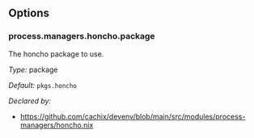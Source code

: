 [comment]: # (Do not edit this file as it is autogenerated. Go to docs/individual-docs if you want to make edits.)


[comment]: # (Please add your documentation on top of this line)

## Options

### process\.managers\.honcho\.package

The honcho package to use\.



*Type:*
package



*Default:*
` pkgs.honcho `

*Declared by:*
 - [https://github\.com/cachix/devenv/blob/main/src/modules/process-managers/honcho\.nix](https://github.com/cachix/devenv/blob/main/src/modules/process-managers/honcho.nix)
